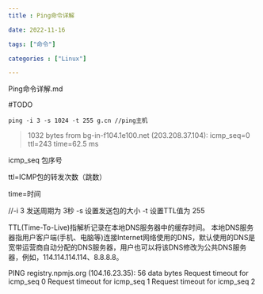```yaml
---
title : Ping命令详解

date: 2022-11-16

tags: ["命令"]

categories : ["Linux"]

---
```


Ping命令详解.md

<!--more-->

#TODO

`ping -i 3 -s 1024 -t 255 g.cn //ping主机`

> 1032 bytes from bg-in-f104.1e100.net (203.208.37.104): icmp_seq=0 ttl=243 time=62.5 ms

icmp_seq 包序号

ttl=ICMP包的转发次数（跳数）

time=时间

//-i 3 发送周期为 3秒 -s 设置发送包的大小 -t 设置TTL值为 255

TTL(Time-To-Live)指解析记录在本地DNS服务器中的缓存时间。 本地DNS服务器指用户客户端(手机、电脑等)连接Internet网络使用的DNS，默认使用的DNS是宽带运营商自动分配的DNS服务器，用户也可以将该DNS修改为公共DNS服务器，例如，114.114.114.114、8.8.8.8。


PING registry.npmjs.org (104.16.23.35): 56 data bytes
Request timeout for icmp_seq 0
Request timeout for icmp_seq 1
Request timeout for icmp_seq 2
